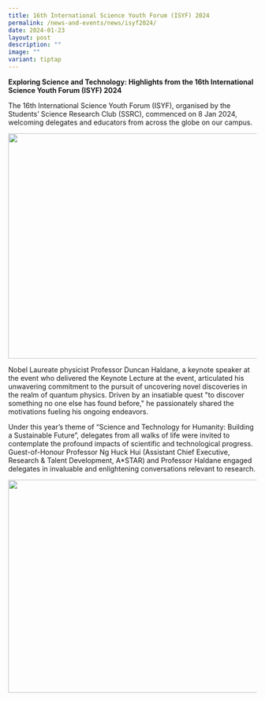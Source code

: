 ```yaml
---
title: 16th International Science Youth Forum (ISYF) 2024
permalink: /news-and-events/news/isyf2024/
date: 2024-01-23
layout: post
description: ""
image: ""
variant: tiptap
---
```

<p><strong>Exploring Science and Technology: Highlights from the 16th International Science Youth Forum (ISYF) 2024</strong>
</p>
<p>The 16th International Science Youth Forum (ISYF), organised by the Students’
Science Research Club (SSRC), commenced on 8 Jan 2024, welcoming delegates
and educators from across the globe on our campus.</p>
<div class="isomer-image-wrapper">
<img style="margin-left:0px;margin-top:0px;" height="457" width="624" src="https://lh7-us.googleusercontent.com/-TrEcfRj1P-l1JuR1mgn6f7cqyspshyaO44dMUlV9pJ9-3eYKcoaSUdOqXvJl1rlN5WrdcN_yXZeWgHQiayrTrZEdGreFiYR2OG3qmzi06RmFUXyWk-bqEo0NIOgS5m1ZfDFrjapCRanODx668KsKYw">
</div>
<p>Nobel Laureate physicist Professor Duncan Haldane, a keynote speaker at
the event who delivered the Keynote Lecture at the event, articulated his
unwavering commitment to the pursuit of uncovering novel discoveries in
the realm of quantum physics. Driven by an insatiable quest "to discover
something no one else has found before," he passionately shared the motivations
fueling his ongoing endeavors.</p>
<p></p>
<p>Under this year’s theme of “Science and Technology for Humanity: Building
a Sustainable Future”, delegates from all walks of life were invited to
contemplate the profound impacts of scientific and technological progress.
Guest-of-Honour Professor Ng Huck Hui (Assistant Chief Executive, Research
&amp; Talent Development, A*STAR) and Professor Haldane engaged delegates
in invaluable and enlightening conversations relevant to research.</p>
<div class="isomer-image-wrapper">
<img style="margin-left:0px;margin-top:0px;" height="432" width="624" src="https://lh7-us.googleusercontent.com/Q3RtbVz-ACOPZa1KNz5ZFK7eQH1BOSM7Nil2uTi6PGlXLWn0i4XU7oQt_up5OAuRjXVcCgJrLxdSexWZYSl08Oyvz_VBVAhDw_vLkOGOEVbvE8w8Ak6zHmnkIQ73tDuq1UahZONPst0sBS_UByBBUSw">
</div>
<p></p>